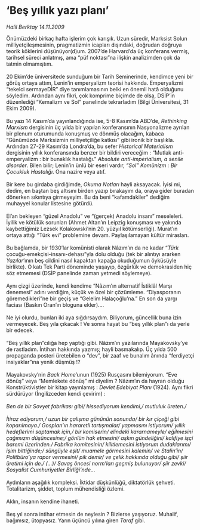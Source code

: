 # ‘Beş yıllık yazı planı’

*Halil Berktay 14.11.2009*

<div class="taraf_structure_2col_1zq">
<div class="margen_n">



 <p>Önümüzdeki birkaç hafta işlerim çok karışık. Uzun süredir, Marksist Solun milliyetçileşmesinin, pragmatizmin icapları dışındaki, doğrudan doğruya teorik köklerini düşünüyor(d)um. 2007’de Harvard’da üç konferans vermiş, tarihsel süreci anlatmış, ama “püf noktası”na ilişkin analizimden çok da tatmin olmamıştım. <br/><br/>20 Ekim’de üniversitede sunduğum bir Tarih Seminerinde, kendimce yeni bir görüş ortaya attım, Lenin’in emperyalizm teorisi hakkında. Emperyalizmi “tekelci sermayeDİR” diye tanımlamasının belki en önemli hatâ olduğunu söyledim. Ardından aynı fikri, çok komprime biçimde de olsa, DSİP’in düzenlediği “Kemalizm ve Sol” panelinde tekrarladım (Bilgi Üniversitesi, 31 Ekim 2009). <br/><br/>Bu yazı 14 Kasım’da yayınlandığında ise, 5-8 Kasım’da ABD’de, <i>Rethinking Marxism</i> dergisinin üç yılda bir yapılan konferansının Nasyonalizme ayrılan bir plenum oturumunda konuşmuş ve dönmüş olacağım, kabaca “Günümüzde Marksizmin milliyetçiliğe katkısı” gibi ironik bir başlıkla. Ardından 27-29 Kasım’da Londra’da, bu sefer <i>Historical Materialism</i> dergisinin yıllık konferansında benzer bir bildiri vereceğim : “Mutlak anti-emperyalizm : bir bunaklık hastalığı.” <i>Absolute anti-imperialism, a senile disorder</i>. Bilen bilir; Lenin’in ünlü bir eseri vardır, <i>“Sol” Komünizm : Bir Çocukluk Hastalığı</i>. Ona nazire veya atıf. <br/><br/>Bir kere bu girdaba girdiğimde, <i>Okuma Notları</i> hayli aksayacak. İyisi mi, dedim, en baştan beş altısını birden yazıp bırakayım da, oraya gider buradan dönerken sıkıntıya girmeyeyim. Bu da beni “kafamdakiler” dediğim muhayyel konular listesine götürdü. <br/><br/>El’an bekleyen “güzel Anadolu” ve “(gerçek) Anadolu insanı” meseleleri. İyilik ve kötülük sorunları (Ahmet Altan’ın Leipzig konuşması ve yakında kaybettiğimiz Lezsek Kolakowski’nin 20. yüzyıl kötümserliği). Murat’ın ortaya attığı “Türk evi” problemine devam. Paylaşılamayan kültür mirasları. <br/><br/>Bu bağlamda, bir 1930’lar komünisti olarak Nâzım’ın da ne kadar “<i>Türk</i> çocuğu-emekçisi-insanı-dehası”yla dolu olduğu (tek bir alıntıyı ararken <i>Yazılar</i>’ının beş cildini nasıl kapaktan kapağa okuduğumun öyküsüyle birlikte). O katı Tek Parti döneminde yaşayıp, özgürlük ve demokrasiden hiç söz etmemesi (DSİP panelinde zaman yetmedi söylemeye). <br/><br/>Aynı çizgi üzerinde, kendi kendime “Nâzım’ın alternatif İstiklâl Marşı denemesi” adını verdiğim, küçük ve özel bir çözümleme. “Diyasporanın göremedikleri”ne bir geçiş ve “Gelelim Halaçoğlu’na.” En son da yargı faciası (Baskın Oran’ın bloguna ekler).... <br/><br/>Ne iyi olurdu, bunları iki aya sığdırsaydım. Biliyorum, güncellik buna izin vermeyecek. Beş yıla çıkacak ! Ve sonra hayat bu “beş yıllık plan”ı da yerle bir edecek. <br/><br/>“Beş yıllık plan”cılığa hep yaptığı gibi. Nâzım’ın yazılarında Mayakovsky’ye de rastladım. İntiharı hakkında yazmış; hayli basmakalıp. Üç yılda 500 propaganda posteri üretebilen o “dev”, bir zaaf ve bunalım ânında “ferdiyetçi insiyaklar”ına yenik düşmüş !? <br/><br/>Mayakovsky’nin <i>Back Home</i>’unun (1925) Rusçasını bilemiyorum. “Eve dönüş” veya “Memlekete dönüş” mi diyelim ? Nâzım’ın da hayran olduğu Konstrüktivistler bir kitap yayınlamış : <i>Devlet Edebiyat Planı</i> (1924). Aynı fikri sürdürüyor (İngilizceden kendi çevirim) : <i><br/><br/>Ben de bir Sovyet fabrikası gibi/ hissediyorum kendimi,/ mutluluk üreten./ <br/><br/>İtiraz ediyorum,/ uzun bir çalışma gününün sonunda/ bir kır çiçeği gibi koparılmaya./ Gosplan’ın hararetli tartışmalar/ yapmasını istiyorum/ yıllık hedeflerimi saptamak için,/ bir komiserin/ elindeki kararnameyle/ eğilmesini çağımızın düşüncesine;/ gönlün hak etmesini/ aşkın gündeliğini/ kalifiye işçi baremi üzerinden./ Fabrika komitesinin/ kilitlemesini istiyorum dudaklarımı/ işim bittiğinde;/ süngüyle eşit/ muamele görmesini kalemin/ ve Stalin’in/ Politbüro’ya rapor vermesini/ pik demir/ ve çelik hakkında olduğu gibi/ şiir üretimi için de./ (…)/ Savaş öncesi norm’ları geçmiş bulunuyor/ şiir zevki/ Sosyalist Cumhuriyetler Birliği’nde…</i> <br/><br/>Aydınların aşağılık kompleksi. İktidar düşkünlüğü, diktatörlük şehveti. Totalitarizm, şiddet, toplum mühendisliği özlemi. <br/><br/>Aklın, insanın kendine ihaneti. <br/><br/>Beş yıl sonra intihar etmesin de neylesin ? Bizlerse yaşıyoruz. Muhalif, bağımsız, ütopyasız. Yarın üçüncü yılına giren <i>Taraf</i> gibi.</p>
<br/>
<br/>
<br/>



<br/>


<div id="taraf_not">
</div>

</div>


</div>
